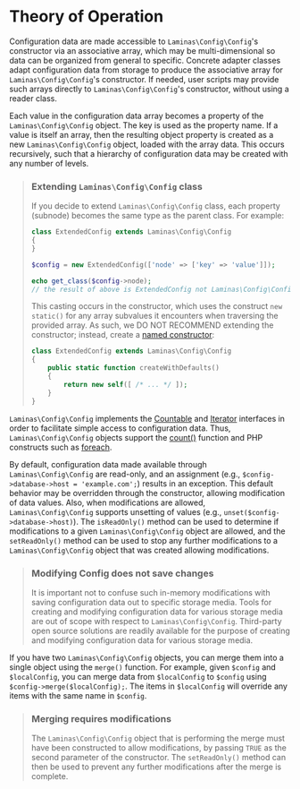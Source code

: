 # Theory of Operation

Configuration data are made accessible to `Laminas\Config\Config`'s constructor via
an associative array, which may be multi-dimensional so data can be organized
from general to specific. Concrete adapter classes adapt configuration data from
storage to produce the associative array for `Laminas\Config\Config`'s constructor.
If needed, user scripts may provide such arrays directly to
`Laminas\Config\Config`'s constructor, without using a reader class.

Each value in the configuration data array becomes a property of the
`Laminas\Config\Config` object.  The key is used as the property name. If a value
is itself an array, then the resulting object property is created as a new
`Laminas\Config\Config` object, loaded with the array data. This occurs
recursively, such that a hierarchy of configuration data may be created with any
number of levels.

> ### Extending `Laminas\Config\Config` class
>
> If you decide to extend `Laminas\Config\Config` class, each property (subnode)
> becomes the same type as the parent class. For example:
>
> ```php
> class ExtendedConfig extends Laminas\Config\Config
> {
> }
>
> $config = new ExtendedConfig(['node' => ['key' => 'value']]);
>
> echo get_class($config->node);
> // the result of above is ExtendedConfig not Laminas\Config\Config!
> ```
>
> This casting occurs in the constructor, which uses the construct `new
> static()` for any array subvalues it encounters when traversing the provided
> array. As such, we DO NOT RECOMMEND extending the constructor; instead, create
> a [named constructor](http://verraes.net/2014/06/named-constructors-in-php/):
>
> ```php
> class ExtendedConfig extends Laminas\Config\Config
> {
>     public static function createWithDefaults()
>     {
>         return new self([ /* ... */ ]);
>     }
> }
> ```

`Laminas\Config\Config` implements the [Countable](http://php.net/manual/en/class.countable.php)
and [Iterator](http://php.net/manual/en/class.iterator.php) interfaces in order
to facilitate simple access to configuration data. Thus, `Laminas\Config\Config`
objects support the [count()](http://php.net/count) function and PHP constructs
such as [foreach](http://php.net/foreach).

By default, configuration data made available through `Laminas\Config\Config` are
read-only, and an assignment (e.g., `$config->database->host = 'example.com';`)
results in an exception. This default behavior may be overridden through the
constructor, allowing modification of data values.  Also, when modifications are
allowed, `Laminas\Config\Config` supports unsetting of values (e.g.,
`unset($config->database->host)`). The `isReadOnly()` method can be used to
determine if modifications to a given `Laminas\Config\Config` object are allowed,
and the `setReadOnly()` method can be used to stop any further modifications to
a `Laminas\Config\Config` object that was created allowing modifications.

> ### Modifying Config does not save changes
>
> It is important not to confuse such in-memory modifications with saving
> configuration data out to specific storage media. Tools for creating and
> modifying configuration data for various storage media are out of scope with
> respect to `Laminas\Config\Config`. Third-party open source solutions are readily
> available for the purpose of creating and modifying configuration data for
> various storage media.

If you have two `Laminas\Config\Config` objects, you can merge them into a single
object using the `merge()` function. For example, given `$config` and
`$localConfig`, you can merge data from `$localConfig` to `$config` using
`$config->merge($localConfig);`. The items in `$localConfig` will override any
items with the same name in `$config`.

> ### Merging requires modifications
>
> The `Laminas\Config\Config` object that is performing the merge must have been
> constructed to allow modifications, by passing `TRUE` as the second parameter
> of the constructor. The `setReadOnly()` method can then be used to prevent any
> further modifications after the merge is complete.

